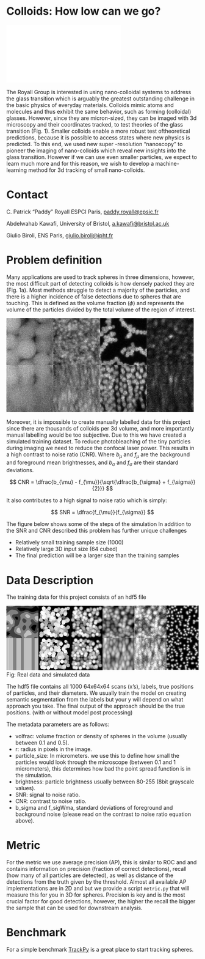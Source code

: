 
# Colloids: How low can we go?

![paddyfig1](figSTEDCompareChallenge.pdf)

The Royall Group is interested in using nano-colloidal systems to address the glass transition
which is arguably the greatest outstanding challenge in the basic physics of everyday materials. 
Colloids mimic atoms and molecules and thus exhibit the same behavior, such as forming (colloidal) glasses.
However, since they are micron-sized, they can be imaged with 3d microscopy and their coordinates tracked, 
to test theories of the glass transition (Fig. 1). Smaller colloids enable a more robust test oftheoretical predictions, 
because it is possible to access states where new physics is predicted. To this end, we used new super -resolution “nanoscopy”
to pioneer the imaging of nano-colloids which reveal new insights into the glass transition. However if we can use even smaller particles, we expect to learn much more and for this reason, we wish to develop a machine-learning method for 3d tracking of small nano-colloids.

# Contact 

C. Patrick “Paddy” Royall ESPCI Paris, paddy.royall@epsic.fr

Abdelwahab Kawafi, University of Bristol, a.kawafi@bristol.ac.uk

Giulio Biroli, ENS Paris, giulio.biroli@ipht.fr

# Problem definition

Many applications are used to track spheres in three dimensions, however, the most difficult part of detecting colloids is how densely packed they are (Fig. 1a). Most methods struggle to detect a majority of the particles, and there is a higher incidence of false detections due to spheres that are touching. 
This is defined as the volume fraction ($\phi$) and represents the volume of the particles divided by the total volume of the region of interest.

![real](colloidReal.png)

Moreover, it is impossible to create manually labelled data for this project since there are thousands of colloids per 3d volume, and more importantly manual labelling would be too subjective. Due to this we have created a simulated training dataset.
To reduce photobleaching of the tiny particles during imaging we need to reduce the confocal laser power. 
This results in a high contrast to noise ratio (CNR). 
Where $b_{\mu}$ and $f_{\mu}$ are the background and foreground mean brightnesses, and $b_{\sigma}$ and $f_{\sigma}$ are their standard deviations.

$$
    CNR = \dfrac{b_{\mu} - f_{\mu}}{\sqrt{\dfrac{b_{\sigma} + f_{\sigma}}{2}}}
$$

It also contributes to a high signal to noise ratio which is simply:

$$
    SNR = \dfrac{f_{\mu}}{f_{\sigma}}
$$

The figure below shows some of the steps of the simulation
In addition to the SNR and CNR described this problem has further unique challenges
- Relatively small training sample size (1000)
- Relatively large 3D input size (64 cubed)
- The final prediction will be a larger size than the training samples

# Data Description

The training data for this project consists of an hdf5 file

![Sim](colloidSim.png)
Fig: Real data and simulated data

The hdf5 file contains all 1000 64x64x64 scans (x’s), labels, true positions of particles, and their diameters. We usually train the model on creating semantic segmentation from the labels but your y will depend on what approach you take. The final output of the approach should be the true positions. (with or without model post processing)

The metadata parameters are as follows:
- volfrac: volume fraction or density of spheres in the volume (usually between 0.1 and 0.5).
- r: radius in pixels in the image.
- particle_size: In micrometers. we use this to define how small the particles would look through the microscope (between 0.1 and 1 micrometers), this determines how bad the point spread function is in the simulation.
- brightness: particle brightness usually between 80-255 (8bit grayscale values).
- SNR: signal to noise ratio.
- CNR: contrast to noise ratio.
- b_sigma and f_sigWma, standard deviations of foreground and background noise (please read on the contrast to noise ratio equation above).

# Metric

For the metric we use average precision (AP), this is similar to ROC and and contains information on precision (fraction of correct detections), recall (how many of all particles are detected), as well as distance of the detections from the truth given by the threshold. Almost all available AP implementations are in 2D and  but we provide a script `metric.py` that will measure this for you in 3D for spheres. Precision is key and is the most crucial factor for good detections, however, the higher the recall the bigger the sample that can be used for downstream analysis.

# Benchmark

For a simple benchmark [TrackPy](https://github.com/soft-matter/trackpy) is a great place to start tracking spheres.